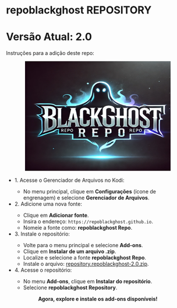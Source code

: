 # repoblackghost REPOSITORY
# Versão Atual: 2.0

Instruções para a adição deste repo:

<p align="center">
  <img src="https://raw.githubusercontent.com/BLACKSHEEPcolabdev/add-on/refs/heads/master/BLACKGHOST/file-78LtfiQtw7d3qbxqXTCBhU.png" alt="Imagem do Add-on" width="400" height="300">
  <ul>
    <li>1. Acesse o Gerenciador de Arquivos no Kodi:</li>
    <ul>
      <li>No menu principal, clique em <strong>Configurações</strong> (ícone de engrenagem) e selecione <strong>Gerenciador de Arquivos</strong>.</li>
    </ul>
    <li>2. Adicione uma nova fonte:</li>
    <ul>
      <li>Clique em <strong>Adicionar fonte</strong>.</li>
      <li>Insira o endereço: <code>https://repoblackghost.github.io</code>.</li>
      <li>Nomeie a fonte como: <strong>repoblackghost Repo</strong>.</li>
    </ul>
    <li>3. Instale o repositório:</li>
    <ul>
      <li>Volte para o menu principal e selecione <strong>Add-ons</strong>.</li>
      <li>Clique em <strong>Instalar de um arquivo .zip</strong>.</li>
      <li>Localize e selecione a fonte <strong>repoblackghost Repo</strong>.</li>
      <li>Instale o arquivo: <a href="https://repoblackghost.github.io/repository.repoblackghost-2.0.zip">repository.repoblackghost-2.0.zip</a>.</li>
    </ul>
    <li>4. Acesse o repositório:</li>
    <ul>
      <li>No menu <strong>Add-ons</strong>, clique em <strong>Instalar do repositório</strong>.</li>
      <li>Selecione <strong>repoblackghost Repository</strong>.</li>
    </ul>
  </ul>
  <p align="center"><strong>Agora, explore e instale os add-ons disponíveis!</strong></p>
</p>